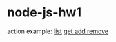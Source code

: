# node-js-hw1

action example:
[list](https://i.imgur.com/Ek4qaJN.png)
[get ](https://i.imgur.com/QfPuYDo.png)
[add ](https://i.imgur.com/hIq2DYy.png)
[remove ](https://i.imgur.com/4j4lzH6.png)
